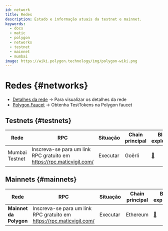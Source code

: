 ```yaml
---
id: network
title: Redes
description: Estado e informação atuais da testnet e mainnet.
keywords:
  - docs
  - matic
  - polygon
  - networks
  - testnet
  - mainnet
  - mumbai
image: https://wiki.polygon.technology/img/polygon-wiki.png
---
```


# Redes {#networks}

- [Detalhes da rede](/docs/integrate/network-detail) -> Para visualizar os detalhes da rede
- [Polygon Faucet](https://faucet.polygon.technology/) -> Obtenha TestTokens na Polygon faucet


## Testnets {#testnets}
| Rede | RPC | Situação | Chain principal | Bloco explorador |
|-----------|------|----------------|----------------------------------------------------------------------------------------------------------------|------------------------------------|
| Mumbai Testnet | Inscreva-se para um link RPC gratuito em https://rpc.maticvigil.com/ | Executar | Goërli | [:ledger:](https://mumbai.polygonscan.com/) |


## Mainnets {#mainnets}
| Rede | RPC | Situação | Chain principal | Bloco explorador |
|---------------|------|------------|------------------------------------------------------------------------------|-------------------------------------
| **Mainnet da Polygon** | Inscreva-se para um link RPC gratuito em https://rpc.maticvigil.com/ | Executar | Ethereum | [:ledger:](https://polygonscan.com/) |

